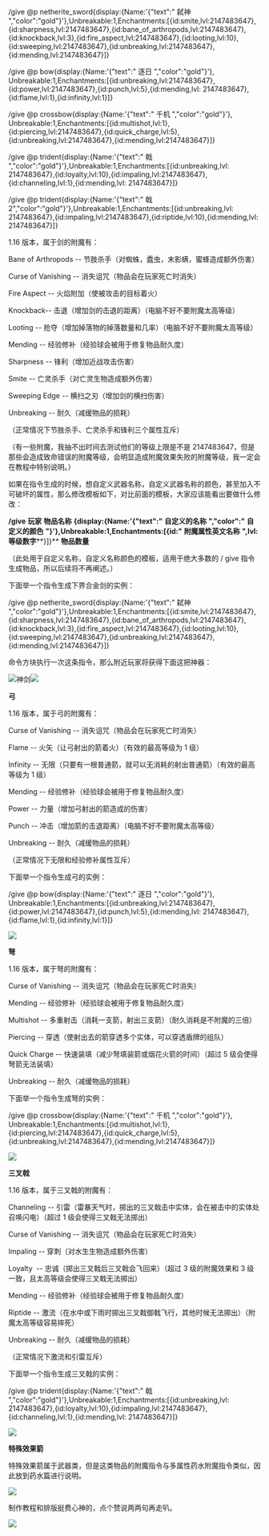 
/give @p netherite_sword{display:{Name:'{"text":" 弑神 ","color":"gold"}'},Unbreakable:1,Enchantments:[{id:smite,lvl:2147483647},{id:sharpness,lvl:2147483647},{id:bane_of_arthropods,lvl:2147483647},{id:knockback,lvl:3},{id:fire_aspect,lvl:2147483647},{id:looting,lvl:10},{id:sweeping,lvl:2147483647},{id:unbreaking,lvl:2147483647},{id:mending,lvl:2147483647}]}

/give @p bow{display:{Name:'{"text":" 逐日 ","color":"gold"}'}, Unbreakable:1,Enchantments:[{id:unbreaking,lvl:2147483647},{id:power,lvl:2147483647},{id:punch,lvl:5},{id:mending,lvl: 2147483647},{id:flame,lvl:1},{id:infinity,lvl:1}]}

/give @p crossbow{display:{Name:'{"text":" 千机 ","color":"gold"}'}, Unbreakable:1,Enchantments:[{id:multishot,lvl:1},{id:piercing,lvl:2147483647},{id:quick_charge,lvl:5},{id:unbreaking,lvl:2147483647},{id:mending,lvl:2147483647}]}


/give @p trident{display:{Name:'{"text":" 戟 ","color":"gold"}'},Unbreakable:1,Enchantments:[{id:unbreaking,lvl: 2147483647},{id:loyalty,lvl:10},{id:impaling,lvl:2147483647},{id:channeling,lvl:1},{id:mending,lvl: 2147483647}]}

/give @p trident{display:{Name:'{"text":" 戟2","color":"gold"}'},Unbreakable:1,Enchantments:[{id:unbreaking,lvl: 2147483647},{id:impaling,lvl:2147483647},{id:riptide,lvl:10},{id:mending,lvl: 2147483647}]}

1.16 版本，属于剑的附魔有：

Bane of Arthropods -- 节肢杀手（对蜘蛛，蠹虫，末影螨，蜜蜂造成额外伤害）

Curse of Vanishing -- 消失诅咒（物品会在玩家死亡时消失）

Fire Aspect -- 火焰附加（使被攻击的目标着火）

Knockback-- 击退（增加剑的击退的距离）（电脑不好不要附魔太高等级）

Looting -- 抢夺（增加掉落物的掉落数量和几率）（电脑不好不要附魔太高等级）

Mending -- 经验修补（经验球会被用于修复物品耐久度）

Sharpness -- 锋利（增加近战攻击伤害）

Smite -- 亡灵杀手（对亡灵生物造成额外伤害）

Sweeping Edge -- 横扫之刃（增加剑的横扫伤害）

Unbreaking -- 耐久（减缓物品的损耗）

（正常情况下节肢杀手、亡灵杀手和锋利三个属性互斥）

（有一些附魔，我抽不出时间去测试他们的等级上限是不是 2147483647，但是那些会造成致命错误的附魔等级，会明显造成附魔效果失败的附魔等级，我一定会在教程中特别说明。）

如果在指令生成的时候，想自定义武器名称，自定义武器名称的颜色，甚至加入不可破坏的属性，那么修改模板如下，对比前面的模板，大家应该能看出要做什么修改：

**/give** **玩家** **物品名称** **{display:{Name:'{"text":"** **自定义的名称** **","color":"** **自定义的颜色** **"}'},Unbreakable:1,Enchantments:[{id:"** **附魔属性英文名称** **",lvl:** **等级数字****}]}** **物品数量**

（此处用于自定义名称，自定义名称颜色的模板，适用于绝大多数的 / give 指令生成物品，所以后续将不再阐述。）

下面举一个指令生成下界合金剑的实例：

/give @p netherite_sword{display:{Name:'{"text":" 弑神 ","color":"gold"}'},Unbreakable:1,Enchantments:[{id:smite,lvl:2147483647},{id:sharpness,lvl:2147483647},{id:bane_of_arthropods,lvl:2147483647},{id:knockback,lvl:3},{id:fire_aspect,lvl:2147483647},{id:looting,lvl:10},{id:sweeping,lvl:2147483647},{id:unbreaking,lvl:2147483647},{id:mending,lvl:2147483647}]}

命令方块执行一次这条指令，那么附近玩家将获得下面这把神器：

![](http://i0.hdslb.com/bfs/article/2f5f85beb35d17cff44beaa801a2d05f51d53143.png@942w_531h_progressive.webp)神剑![](http://i0.hdslb.com/bfs/article/4adb9255ada5b97061e610b682b8636764fe50ed.png)

**弓**

1.16 版本，属于弓的附魔有：

Curse of Vanishing -- 消失诅咒（物品会在玩家死亡时消失）

Flame -- 火矢（让弓射出的箭着火）（有效的最高等级为 1 级）

Infinity -- 无限（只要有一根普通箭，就可以无消耗的射出普通箭）（有效的最高等级为 1 级）

Mending -- 经验修补（经验球会被用于修复物品耐久度）

Power -- 力量（增加弓射出的箭造成的伤害）

Punch -- 冲击（增加箭的击退距离）（电脑不好不要附魔太高等级）

Unbreaking -- 耐久（减缓物品的损耗）

（正常情况下无限和经验修补属性互斥）

下面举一个指令生成弓的实例：

/give @p bow{display:{Name:'{"text":" 逐日 ","color":"gold"}'}, Unbreakable:1,Enchantments:[{id:unbreaking,lvl:2147483647},{id:power,lvl:2147483647},{id:punch,lvl:5},{id:mending,lvl: 2147483647},{id:flame,lvl:1},{id:infinity,lvl:1}]}

![](http://i0.hdslb.com/bfs/article/4adb9255ada5b97061e610b682b8636764fe50ed.png)

**弩**

1.16 版本，属于弩的附魔有：

Curse of Vanishing -- 消失诅咒（物品会在玩家死亡时消失）

Mending -- 经验修补（经验球会被用于修复物品耐久度）

Multishot -- 多重射击（消耗一支箭，射出三支箭）（耐久消耗是不附魔的三倍）

Piercing -- 穿透（使射出去的箭穿透多个实体，可以穿透盾牌的组队）

Quick Charge -- 快速装填（减少弩填装箭或烟花火箭的时间）（超过 5 级会使得弩箭无法装填）

Unbreaking -- 耐久（减缓物品的损耗）

下面举一个指令生成弩的实例：

/give @p crossbow{display:{Name:'{"text":" 千机 ","color":"gold"}'}, Unbreakable:1,Enchantments:[{id:multishot,lvl:1},{id:piercing,lvl:2147483647},{id:quick_charge,lvl:5},{id:unbreaking,lvl:2147483647},{id:mending,lvl:2147483647}]}

![](http://i0.hdslb.com/bfs/article/4adb9255ada5b97061e610b682b8636764fe50ed.png)

**三叉戟**

1.16 版本，属于三叉戟的附魔有：

Channeling -- 引雷（雷暴天气时，掷出的三叉戟击中实体，会在被击中的实体处召唤闪电）（超过 1 级会使得三叉戟无法掷出）

Curse of Vanishing -- 消失诅咒（物品会在玩家死亡时消失）

Impaling -- 穿刺（对水生生物造成额外伤害）

Loyalty  -- 忠诚（掷出三叉戟后三叉戟会飞回来）（超过 3 级的附魔效果和 3 级一致，且太高等级会使得三叉戟无法掷出）

Mending -- 经验修补（经验球会被用于修复物品耐久度）

Riptide -- 激流（在水中或下雨时掷出三叉戟御戟飞行，其他时候无法掷出）（附魔太高等级容易摔死）

Unbreaking -- 耐久（减缓物品的损耗）

（正常情况下激流和引雷互斥）

下面举一个指令生成三叉戟的实例：

/give @p trident{display:{Name:'{"text":" 戟 ","color":"gold"}'},Unbreakable:1,Enchantments:[{id:unbreaking,lvl: 2147483647},{id:loyalty,lvl:10},{id:impaling,lvl:2147483647},{id:channeling,lvl:1},{id:mending,lvl: 2147483647}]}

![](http://i0.hdslb.com/bfs/article/4adb9255ada5b97061e610b682b8636764fe50ed.png)

**特殊效果箭**

特殊效果箭属于武器类，但是这类物品的附魔指令与多属性药水附魔指令类似，因此放到药水篇进行说明。

![](http://i0.hdslb.com/bfs/article/4adb9255ada5b97061e610b682b8636764fe50ed.png)

制作教程和排版挺费心神的，点个赞说两两句再走叭。

![](http://i0.hdslb.com/bfs/article/02db465212d3c374a43c60fa2625cc1caeaab796.png)